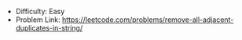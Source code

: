* Difficulty: Easy
* Problem Link: https://leetcode.com/problems/remove-all-adjacent-duplicates-in-string/
